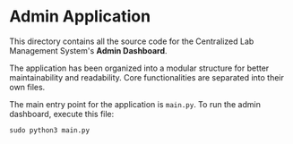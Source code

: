 # Admin Application

This directory contains all the source code for the Centralized Lab Management System's **Admin Dashboard**.

The application has been organized into a modular structure for better maintainability and readability. Core functionalities are separated into their own files.

The main entry point for the application is `main.py`. To run the admin dashboard, execute this file:

```
sudo python3 main.py
```
